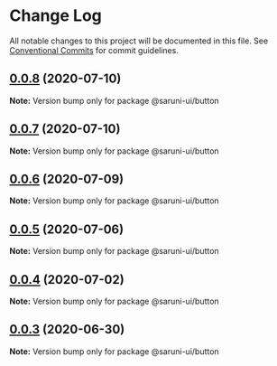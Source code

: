 # Change Log

All notable changes to this project will be documented in this file.
See [Conventional Commits](https://conventionalcommits.org) for commit guidelines.

## [0.0.8](https://github.com/tambium/saruni-ui/compare/@saruni-ui/button@0.0.7...@saruni-ui/button@0.0.8) (2020-07-10)

**Note:** Version bump only for package @saruni-ui/button





## [0.0.7](https://github.com/tambium/saruni-ui/compare/@saruni-ui/button@0.0.6...@saruni-ui/button@0.0.7) (2020-07-10)

**Note:** Version bump only for package @saruni-ui/button





## [0.0.6](https://github.com/tambium/saruni-ui/compare/@saruni-ui/button@0.0.5...@saruni-ui/button@0.0.6) (2020-07-09)

**Note:** Version bump only for package @saruni-ui/button





## [0.0.5](https://github.com/tambium/saruni-ui/compare/@saruni-ui/button@0.0.4...@saruni-ui/button@0.0.5) (2020-07-06)

**Note:** Version bump only for package @saruni-ui/button





## [0.0.4](https://github.com/tambium/saruni-ui/compare/@saruni-ui/button@0.0.3...@saruni-ui/button@0.0.4) (2020-07-02)

**Note:** Version bump only for package @saruni-ui/button





## [0.0.3](https://github.com/tambium/saruni-ui/compare/@saruni-ui/button@0.0.2...@saruni-ui/button@0.0.3) (2020-06-30)

**Note:** Version bump only for package @saruni-ui/button
